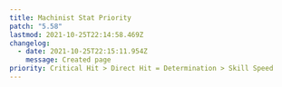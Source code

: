```yaml
---
title: Machinist Stat Priority
patch: "5.58"
lastmod: 2021-10-25T22:14:58.469Z
changelog:
  - date: 2021-10-25T22:15:11.954Z
    message: Created page
priority: Critical Hit > Direct Hit = Determination > Skill Speed
---
```


